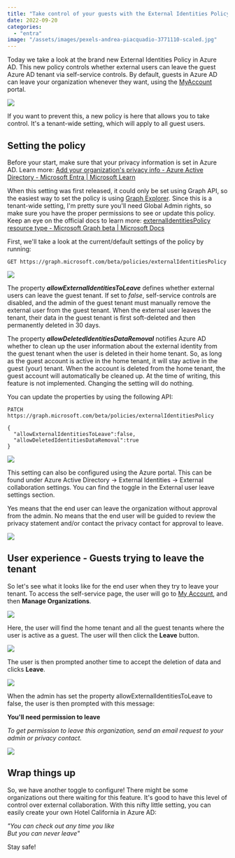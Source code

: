 ```yaml
---
title: "Take control of your guests with the External Identities Policy"
date: 2022-09-20
categories: 
  - "entra"
image: "/assets/images/pexels-andrea-piacquadio-3771110-scaled.jpg"
---
```


Today we take a look at the brand new External Identities Policy in Azure AD. This new policy controls whether external users can leave the guest Azure AD tenant via self-service controls. By default, guests in Azure AD can leave your organization whenever they want, using the [MyAccount](https://myaccount.microsoft.com/organizations) portal.

![](/assets/images/image.png)

If you want to prevent this, a new policy is here that allows you to take control. It's a tenant-wide setting, which will apply to all guest users.

## Setting the policy

Before your start, make sure that your privacy information is set in Azure AD. Learn more: [Add your organization's privacy info - Azure Active Directory - Microsoft Entra | Microsoft Learn](https://learn.microsoft.com/en-us/azure/active-directory/fundamentals/active-directory-properties-area)

When this setting was first released, it could only be set using Graph API, so the easiest way to set the policy is using [Graph Explorer](https://aka.ms/ge). Since this is a tenant-wide setting, I'm pretty sure you'll need Global Admin rights, so make sure you have the proper permissions to see or update this policy. Keep an eye on the official docs to learn more: [externalIdentitiesPolicy resource type - Microsoft Graph beta | Microsoft Docs](https://docs.microsoft.com/en-us/graph/api/resources/externalidentitiespolicy?view=graph-rest-beta)

First, we'll take a look at the current/default settings of the policy by running:

```
GET https://graph.microsoft.com/beta/policies/externalIdentitiesPolicy
```

![](/assets/images/image-1.png)

The property **_allowExternalIdentitiesToLeave_** defines whether external users can leave the guest tenant. If set to _false_, self-service controls are disabled, and the admin of the guest tenant must manually remove the external user from the guest tenant. When the external user leaves the tenant, their data in the guest tenant is first soft-deleted and then permanently deleted in 30 days.

The property **_allowDeletedIdentitiesDataRemoval_** notifies Azure AD whether to clean up the user information about the external identity from the guest tenant when the user is deleted in their home tenant. So, as long as the guest account is active in the home tenant, it will stay active in the guest (your) tenant. When the account is deleted from the home tenant, the guest account will automatically be cleaned up. At the time of writing, this feature is not implemented. Changing the setting will do nothing.

You can update the properties by using the following API:

```
PATCH https://graph.microsoft.com/beta/policies/externalIdentitiesPolicy

{
  "allowExternalIdentitiesToLeave":false,
  "allowDeletedIdentitiesDataRemoval":true
}
```

![](/assets/images/image-2.png)

This setting can also be configured using the Azure portal. This can be found under Azure Active Directory -> External Identities -> External collaboration settings. You can find the toggle in the External user leave settings section.

Yes means that the end user can leave the organization without approval from the admin. No means that the end user will be guided to review the privacy statement and/or contact the privacy contact for approval to leave.

![](/assets/images/image-8.png)

## User experience - Guests trying to leave the tenant

So let's see what it looks like for the end user when they try to leave your tenant. To access the self-service page, the user will go to [My Account](https://myaccount.microsoft.com/), and then **Manage Organizations**.

![](/assets/images/image-4.png)

Here, the user will find the home tenant and all the guest tenants where the user is active as a guest. The user will then click the **Leave** button.

![](/assets/images/image-5.png)

The user is then prompted another time to accept the deletion of data and clicks **Leave**.

![](/assets/images/image-6.png)

When the admin has set the property allowExternalIdentitiesToLeave to false, the user is then prompted with this message:

**You'll need permission to leave**

_To get permission to leave this organization, send an email request to your admin or <tenant name> privacy contact._

![](/assets/images/image-7.png)

## Wrap things up

So, we have another toggle to configure! There might be some organizations out there waiting for this feature. It's good to have this level of control over external collaboration. With this nifty little setting, you can easily create your own Hotel California in Azure AD:

_"You can check out any time you like  
But you can never leave"_

Stay safe!
